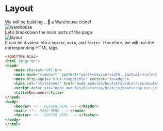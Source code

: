 # Layout
We will be building …🥁 a Warehouse clone! 
<br/>
![warehouse](https://user-images.githubusercontent.com/18662979/154290591-feeb84b9-5c51-434f-bb53-0b850fa71fcf.png)
<br/>
Let’s breakdown the main parts of the page:
<br/>
![layout](https://user-images.githubusercontent.com/18662979/154291058-2eeb9d19-dc3a-4bfe-986f-8ed97f16b4ad.png)
<br/>
It can be divided into a `header`, `main`, and `footer`. Therefore, we will use the corresponding HTML tags.
<br/>
```html
<!DOCTYPE html>
<html lang="en">
<head>
    <meta charset="UTF-8">
    <meta name="viewport" content="width=device-width, initial-scale=1.0">
    <meta http-equiv="X-UA-Compatible" content="ie=edge">
    <link rel="stylesheet" href="node_modules/bootstrap/dist/css/bootstrap.css">
    <script defer src="node_modules/bootstrap/dist/js/bootstrap.min.js"></script>
    <title>Document</title>
</head>
<body>
    <header> <!-- HEADER HERE --> </header>
    <main> <!-- MAIN HERE --> </main>
    <footer> <!-- FOOTER HERE --> </footer>
</body>
</html>
```
